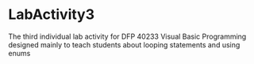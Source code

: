 # LabActivity3

The third individual lab activity for DFP 40233 Visual Basic Programming designed mainly to teach students about looping statements and using enums
